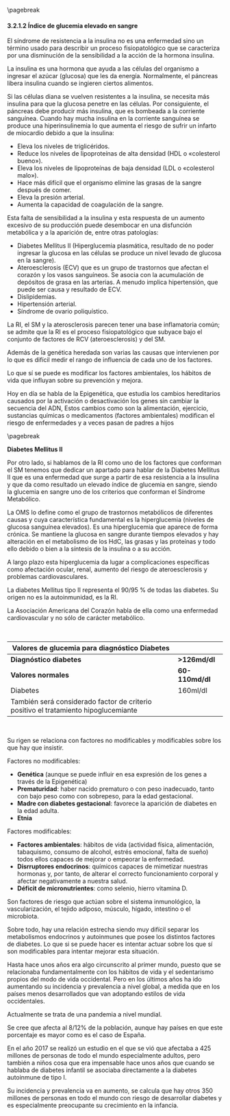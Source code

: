 \pagebreak

#### 3.2.1.2 Índice de glucemia elevado en sangre

El síndrome de resistencia a la insulina no es una enfermedad sino un término usado para describir un proceso fisiopatológico que se caracteriza por una disminución de la sensibilidad a la acción de la hormona insulina. 

La insulina es una hormona que ayuda a las células del organismo a ingresar el azúcar (glucosa) que les da energía. Normalmente, el páncreas libera insulina cuando se ingieren ciertos alimentos. 

Si las células diana se vuelven resistentes a la insulina, se necesita más insulina para que la glucosa penetre en las células. Por consiguiente, el páncreas debe producir más insulina, que es bombeada a la corriente sanguínea. Cuando hay mucha insulina en la corriente sanguínea se produce una hiperinsulinemia lo que aumenta el riesgo de sufrir un infarto de miocardio debido a que la insulina: 

- Eleva los niveles de triglicéridos. 
- Reduce los niveles de lipoproteínas de alta densidad (HDL o «colesterol bueno»). 
- Eleva los niveles de lipoproteínas de baja densidad (LDL o «colesterol malo»). 
- Hace más difícil que el organismo elimine las grasas de la sangre después de comer. 
- Eleva la presión arterial. 
- Aumenta la capacidad de coagulación de la sangre. 

Esta falta de sensibilidad a la insulina y esta respuesta de un aumento excesivo de su producción puede desembocar en una disfunción metabólica y a la aparición de, entre otras patologías:

- Diabetes Mellitus II (Hiperglucemia plasmática, resultado de no poder ingresar la glucosa en las células se produce un nivel levado de glucosa en la sangre). 
- Ateroesclerosis (ECV) que es un grupo de trastornos que afectan el corazón y los vasos sanguíneos. Se asocia con la acumulación de depósitos de grasa en las arterias. A menudo implica hipertensión, que puede ser causa y resultado de ECV. 
- Dislipidemias. 
- Hipertensión arterial. 
- Síndrome de ovario poliquístico. 

La RI, el SM y la aterosclerosis parecen tener una base inflamatoria común; se admite que la RI es el proceso fisiopatológico que subyace bajo el conjunto de factores de RCV (ateroesclerosis) y del SM. 

Además de la genética heredada son varias las causas que intervienen por lo que es difícil medir el rango de influencia de cada uno de los factores. 

Lo que sí se puede es modificar los factores ambientales, los hábitos de vida que influyan sobre su prevención y mejora. 

Hoy en día se habla de la Epigenética, que estudia los cambios hereditarios causados por la activación o desactivación los genes sin cambiar la secuencia del ADN, Estos cambios como son la alimentación, ejercicio, sustancias químicas o medicamentos (factores ambientales) modifican el riesgo de enfermedades y a veces pasan de padres a hijos 

 \pagebreak

**Diabetes Mellitus II**

Por otro lado, si hablamos de la RI como uno de los factores que conforman el SM tenemos que dedicar un apartado para hablar de la Diabetes Mellitus II que es una enfermedad que surge a partir de esa resistencia a la insulina y que da como resultado un elevado índice de glucemia en sangre, siendo la glucemia en sangre uno de los criterios que conforman el Síndrome Metabólico. 

La OMS lo define como el grupo de trastornos metabólicos de diferentes causas y cuya característica fundamental es la hiperglucemia (niveles de glucosa sanguínea elevados). Es una hiperglucemia que aparece de forma crónica. Se mantiene la glucosa en sangre durante tiempos elevados y hay alteración en el metabolismo de los HdC, las grasas y las proteínas y todo ello debido o bien a la síntesis de la insulina o a su acción. 

A largo plazo esta hiperglucemia da lugar a complicaciones específicas como afectación ocular, renal, aumento del riesgo de ateroesclerosis y problemas cardiovasculares. 

La diabetes Mellitus tipo II representa el 90/95 % de todas las diabetes. Su origen no es la autoinmunidad, es la RI. 

La Asociación Americana del Corazón habla de ella como una enfermedad cardiovascular y no sólo de carácter metabólico. 

&nbsp;

| Valores de glucemia para diagnóstico Diabetes||
|-------|-|
| **Diagnóstico diabetes** | **>126md/dl** |
| **Valores normales** | **60-110md/dl** |
| Diabetes | 160ml/dl |
| También será considerado factor de criterio positivo el tratamiento hipoglucemiante ||

&nbsp;

Su rigen se relaciona con factores no modificables y modificables sobre los que hay que insistir. 

Factores no modificables: 

- **Genética** (aunque se puede influir en esa expresión de los genes a través de la Epigenética)
- **Prematuridad**: haber nacido prematuro o con peso inadecuado, tanto con bajo peso como con sobrepeso, para la edad gestacional.
- **Madre con diabetes gestacional**: favorece la aparición de diabetes en la edad adulta.
- **Etnia**

Factores modificables: 

- **Factores ambientales**: hábitos de vida (actividad física, alimentación, tabaquismo, consumo de alcohol, estrés emocional, falta de sueño) todos ellos capaces de mejorar o empeorar la enfermedad.
- **Disrruptores endocrinos**: químicos capaces de mimetizar nuestras hormonas y, por tanto, de alterar el correcto funcionamiento corporal y afectar negativamente a nuestra salud.
- **Déficit de micronutrientes**: como selenio, hierro vitamina D.

Son factores de riesgo que actúan sobre el sistema inmunológico, la vascularización, el tejido adiposo, músculo, hígado, intestino o el microbiota. 

Sobre todo, hay una relación estrecha siendo muy difícil separar los metabolismos endocrinos y autoinmunes que posee los distintos factores de diabetes. Lo que si se puede hacer es intentar actuar sobre los que sí son modificables para intentar mejorar esta situación. 

Hasta hace unos años era algo circunscrito al primer mundo, puesto que se relacionaba fundamentalmente con los hábitos de vida y el sedentarismo propios del modo de vida occidental. Pero en los últimos años ha ido aumentando su incidencia y prevalencia a nivel global, a medida que en los países menos desarrollados que van adoptando estilos de vida occidentales. 

Actualmente se trata de una pandemia a nivel mundial. 

Se cree que afecta al 8/12% de la población, aunque hay países en que este porcentaje es mayor como es el caso de España. 

En el año 2017 se realizó un estudio en el que se vió que afectaba a 425 millones de personas de todo el mundo especialmente adultos, pero también a niños cosa que era impensable hace unos años que cuando se hablaba de diabetes infantil se asociaba directamente a la diabetes autoinmune de tipo I. 

Su incidencia y prevalencia va en aumento, se calcula que hay otros 350 millones de personas en todo el mundo con riesgo de desarrollar diabetes y es especialmente preocupante su crecimiento en la infancia. 
